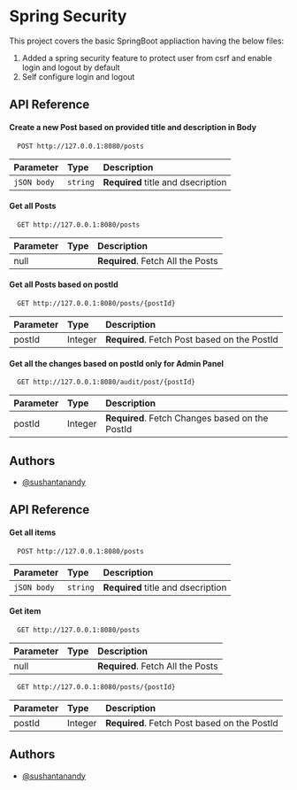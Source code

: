 
# Spring Security

This project covers the basic SpringBoot appliaction having the below files:

1. Added a spring security feature to protect user from csrf and enable login and logout by default
2. Self configure login and logout 


## API Reference

#### Create a new Post based on provided title and description in Body

```http
  POST http://127.0.0.1:8080/posts
```

| Parameter | Type     | Description                |
| :-------- | :------- | :------------------------- |
| `jSON body` | `string` | **Required** title and dsecription |

#### Get all Posts

```http
  GET http://127.0.0.1:8080/posts
```

| Parameter | Type     | Description                       |
| :-------- | :------- | :-------------------------------- |
| null      |          | **Required**. Fetch All the Posts |


#### Get all Posts based on postId

```http
  GET http://127.0.0.1:8080/posts/{postId}
```
| Parameter | Type     | Description                       |
| :-------- | :------- | :-------------------------------- |
| postId    |Integer   | **Required**. Fetch Post based on the PostId|

#### Get all the changes based on postId only for Admin Panel

```http
  GET http://127.0.0.1:8080/audit/post/{postId}
```
| Parameter | Type     | Description                                    |
| :-------- | :------- |:-----------------------------------------------|
| postId    |Integer   | **Required**. Fetch Changes based on the PostId|



## Authors

- [@sushantanandy](https://www.linkedin.com/in/sushantanandy/)
## API Reference

#### Get all items

```http
  POST http://127.0.0.1:8080/posts
```

| Parameter | Type     | Description                |
| :-------- | :------- | :------------------------- |
| `jSON body` | `string` | **Required** title and dsecription |

#### Get item

```http
  GET http://127.0.0.1:8080/posts
```

| Parameter | Type     | Description                       |
| :-------- | :------- | :-------------------------------- |
| null      |          | **Required**. Fetch All the Posts |

```http
  GET http://127.0.0.1:8080/posts/{postId}
```
| Parameter | Type     | Description                       |
| :-------- | :------- | :-------------------------------- |
| postId    |Integer   | **Required**. Fetch Post based on the PostId|

## Authors

- [@sushantanandy](https://www.linkedin.com/in/sushantanandy/)